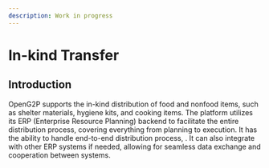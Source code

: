 ```yaml
---
description: Work in progress
---
```


# In-kind Transfer

## Introduction

OpenG2P supports the in-kind distribution of food and nonfood items, such as shelter materials, hygiene kits, and cooking items. The platform utilizes its ERP (Enterprise Resource Planning) backend to facilitate the entire distribution process, covering everything from planning to execution. It has the ability to handle end-to-end distribution process, . It can also integrate with other ERP systems if needed, allowing for seamless data exchange and cooperation between systems.
